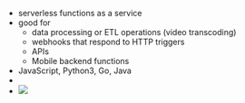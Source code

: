 - serverless functions as a service
- good for
	- data processing or ETL operations (video transcoding)
	- webhooks that respond to HTTP triggers
	- APIs
	- Mobile backend functions
- JavaScript, Python3, Go, Java
-
- ![](https://seeklogo.com/images/G/google-cloud-functions-logo-AECD57BFA2-seeklogo.com.png)